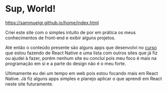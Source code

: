 # Sup, World!

https://sammuelgr.github.io/home/index.html



Criei este site com o simples intuito de por em prática os meus conhecimentos de front-end e exibir alguns projetos.


Até então o conteúdo presente são alguns apps que desenvolvi no [curso](https://udemy.com/desenvolvedor-multiplataforma-androidios-com-react-e-redux/) que estou fazendo de React Native e uma lista com outros sites que já fiz ou ajudei à fazer, porém nenhum site eu concluí pois meu foco é mais na programação em si e a parte do design não é o meu forte.


Ultimamente eu dei um tempo em web pois estou focando mais em React Native. Já fiz alguns apps simples e planejo aplicar o que aprendi em React neste site futuramente.
